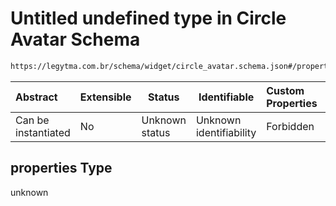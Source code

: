 # Untitled undefined type in Circle Avatar Schema

```txt
https://legytma.com.br/schema/widget/circle_avatar.schema.json#/properties
```




| Abstract            | Extensible | Status         | Identifiable            | Custom Properties | Additional Properties | Access Restrictions | Defined In                                                                                       |
| :------------------ | ---------- | -------------- | ----------------------- | :---------------- | --------------------- | ------------------- | ------------------------------------------------------------------------------------------------ |
| Can be instantiated | No         | Unknown status | Unknown identifiability | Forbidden         | Allowed               | none                | [circle_avatar.schema.json\*](../schema/widget/circle_avatar.schema.json "open original schema") |

## properties Type

unknown
